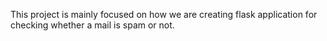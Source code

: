 This project is mainly focused on how we are creating flask application for checking whether a mail is spam or not.
